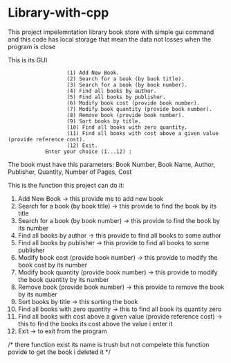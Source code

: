 # Library-with-cpp

This project impelemntation library book store with simple gui command and this code has local storage that mean the data not losses when the program is close

This is its GUI

                       (1) Add New Book.
                       (2) Search for a book (by book title).
                       (3) Search for a book (by book number).
                       (4) Find all books by author.
                       (5) Find all books by publisher.
                       (6) Modify book cost (provide book number).
                       (7) Modify book quantity (provide book number).
                       (8) Remove book (provide book number).
                       (9) Sort books by title.
                       (10) Find all books with zero quantity.
                       (11) Find all books with cost above a given value (provide reference cost).
                       (12) Exit.
                Enter your choice (1...12) : 
The book must have this parameters: Book Number, Book Name, Author, Publisher, Quantity, Number of Pages, Cost

This is the function this project can do it:

  1. Add New Book -> this provide me to add new book
  2. Search for a book (by book title) -> this provide to find the book by its title
  3. Search for a book (by book number) -> this provide to find the book by its number
  4. Find all books by author -> this provide to find all books to some author
  5. Find all books by publisher -> this provide to find all books to some publisher
  6. Modify book cost (provide book number) -> this provide to modify the book cost by its number
  7. Modify book quantity (provide book number) -> this provide to modify the book quantity by its number
  8. Remove book (provide book number) -> this provide to remove the book by its number
  9. Sort books by title -> this sorting the book
  10. Find all books with zero quantity -> this to find all book its quantity zero
  11. Find all books with cost above a given value (provide reference cost) -> this to find the books its cost above the value i enter it
  12. Exit -> to exit from the program

/*
  there function exist its name is trush but not compelete
  this function povide to get the book i deleted it
*/

